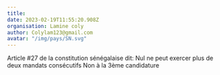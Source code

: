 ```yaml
---
title: 
date: 2023-02-19T11:55:20.908Z
organisation: Lamine coly
author: Colylam123@gmail.com
avatar: "/img/pays/SN.svg"
---
```


Article #27 de la constitution sénégalaise dit: Nul ne peut exercer plus de deux mandats consécutifs 
Non à la 3ème candidature 